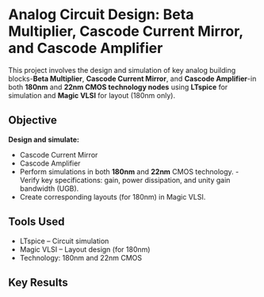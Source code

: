 # Analog Circuit Design: Beta Multiplier, Cascode Current Mirror, and Cascode Amplifier
This project involves the design and simulation of key analog building blocks-**Beta Multiplier**, **Cascode Current Mirror**, and **Cascode Amplifier**-in both **180nm** and **22nm CMOS technology nodes** using **LTspice** for simulation and **Magic VLSI** for layout (180nm only).
## Objective
**Design and simulate:**
- Cascode Current Mirror
- Cascode Amplifier
- Perform simulations in both **180nm** and **22nm** CMOS technology.                              - Verify key specifications: gain, power dissipation, and unity gain bandwidth (UGB).
- Create corresponding layouts (for 180nm) in Magic VLSI.
  
## Tools Used
- LTspice – Circuit simulation
- Magic VLSI  – Layout design (for 180nm)
- Technology: 180nm and 22nm CMOS
## Key Results
